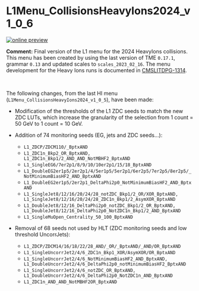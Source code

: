 # L1Menu_CollisionsHeavyIons2024_v1_0_6

[![online preview](https://img.shields.io/badge/Online%20preview-click%20here-blue)](https://htmlpreview.github.io/?https://github.com/cms-l1-dpg/L1MenuRun3/blob/master/development/L1Menu_CollisionsHeavyIons2024_v1_0_6/L1Menu_CollisionsHeavyIons2024_v1_0_6.html)

**Comment:** 
Final version of the L1 menu for the 2024 HeavyIons collisions.
This menu has been created by using the last version of TME `0.17.1`, grammar `0.13` and updated scales to `scales_2023_02_16`.
The menu development for the Heavy Ions runs is documented in [CMSLITDPG-1314](https://its.cern.ch/jira/browse/CMSLITDPG-1314).

<br/>

The following changes, from the last HI menu (`L1Menu_CollisionsHeavyIons2024_v1_0_5`), have been made:

   - Modification of the thresholds of the L1 ZDC seeds to match the new ZDC LUTs, which increase the granularity of the selection from 1 count = 50 GeV to 1 count = 10 GeV.

   - Addition of 74 monitoring seeds (EG, jets and ZDC seeds…):
     - `L1_ZDCP/ZDCM110/_BptxAND`
     - `L1_ZDC1n_Bkp2_OR_BptxAND, L1_ZDC1n_Bkp1/2_AND_AND_NotMBHF2_BptxAND`
     - `L1_SingleEG6/7er2p1/8/9/10/10er2p1/15/18_BptxAND`
     - `L1_DoubleEG2er1p5/2er2p1/4/5er1p5/5er2p1/6er2p5/7er2p5/8er2p5/_NotMinimumBiasHF2_AND_BptxAND`
     - `L1_DoubleEG2er1p5/2er2p1_DeltaPhi2p0_NotMinimumBiasHF2_AND_BptxAND`
     - `L1_SingleJet8/12/16/20/24/28_notZDC_Bkp1/2_OR/XOR_BptxAND, L1_SingleJet8/12/16/20/24/28_ZDC1n_Bkp1/2_AsymXOR_BptxAND`
     - `L1_DoubleJet8/12/16_DeltaPhi2p0_notZDC_Bkp1/2_OR_BptxAND, L1_DoubleJet8/12/16_DeltaPhi2p0_NotZDC1n_Bkp1/2_AND_BptxAND`
     - `L1_SingleMuOpen_Centrality_50_100_BptxAND`

  - Removal of 68 seeds not used by HLT (ZDC monitoring seeds and low threshold UncorrJets):
     - `L1_ZDCP/ZDCM14/16/18/22/28_AND/_OR/_BptxAND/_AND/OR_BptxAND`
     - `L1_SingleUncorrJet2/4/6_ZDC1n_Bkp1_XOR/AsymXOR/OR_BptxAND`
     - `L1_SingleUncorrJet2/4/6_NotMinimumBiasHF2_AND_BptxAND, L1_DoubleUncorrJet2/4/6_DeltaPhi2p0_notMinimumBiasHF2_BptxAND`
     - `L1_SingleUncorrJet2/4/6_notZDC_OR_BptxAND, L1_DoubleUncorrJet2/4/6_DeltaPhi2p0_NotZDC1n_AND_BptxAND`
     - `L1_ZDC1n_AND_AND_NotMBHF2OR_BptxAND`



